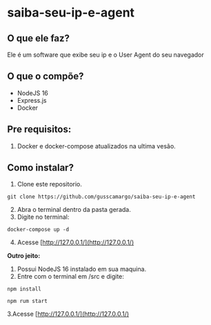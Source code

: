 # saiba-seu-ip-e-agent

## O que ele faz?
Ele é um software que exibe seu ip e o User Agent do seu navegador

## O que o compõe?
- NodeJS 16
- Express.js
- Docker

## Pre requisitos:
1. Docker e docker-compose atualizados na ultima vesão.

## Como instalar?
1. Clone este repositorio.
```
git clone https://github.com/gusscamargo/saiba-seu-ip-e-agent
```
2. Abra o terminal dentro da pasta gerada.
3. Digite no terminal:
```
docker-compose up -d
```
4. Acesse [http://127.0.0.1/](http://127.0.0.1/)

**Outro jeito:**
1. Possui NodeJS 16 instalado em sua maquina.
2. Entre com o terminal em /src e digite:
```
npm install
```
```
npm rum start
```
3.Acesse [http://127.0.0.1/](http://127.0.0.1/)
```
